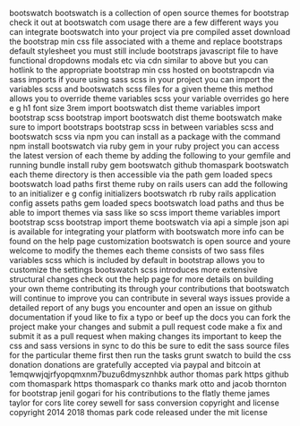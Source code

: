 bootswatch bootswatch is a collection of open source themes for bootstrap check it out at bootswatch com usage there are a few different ways you can integrate bootswatch into your project via pre compiled asset download the bootstrap min css file associated with a theme and replace bootstraps default stylesheet you must still include bootstraps javascript file to have functional dropdowns modals etc via cdn similar to above but you can hotlink to the appropriate bootstrap min css hosted on bootstrapcdn via sass imports if youre using sass scss in your project you can import the variables scss and bootswatch scss files for a given theme this method allows you to override theme variables scss your variable overrides go here e g h1 font size 3rem import bootswatch dist theme variables import bootstrap scss bootstrap import bootswatch dist theme bootswatch make sure to import bootstraps bootstrap scss in between variables scss and bootswatch scss via npm you can install as a package with the command npm install bootswatch via ruby gem in your ruby project you can access the latest version of each theme by adding the following to your gemfile and running bundle install ruby gem bootswatch github thomaspark bootswatch each theme directory is then accessible via the path gem loaded specs bootswatch load paths first theme ruby on rails users can add the following to an initializer e g config initializers bootswatch rb ruby rails application config assets paths gem loaded specs bootswatch load paths and thus be able to import themes via sass like so scss import theme variables import bootstrap scss bootstrap import theme bootswatch via api a simple json api is available for integrating your platform with bootswatch more info can be found on the help page customization bootswatch is open source and youre welcome to modify the themes each theme consists of two sass files variables scss which is included by default in bootstrap allows you to customize the settings bootswatch scss introduces more extensive structural changes check out the help page for more details on building your own theme contributing its through your contributions that bootswatch will continue to improve you can contribute in several ways issues provide a detailed report of any bugs you encounter and open an issue on github documentation if youd like to fix a typo or beef up the docs you can fork the project make your changes and submit a pull request code make a fix and submit it as a pull request when making changes its important to keep the css and sass versions in sync to do this be sure to edit the sass source files for the particular theme first then run the tasks grunt swatch to build the css donation donations are gratefully accepted via paypal and bitcoin at 1emqwwjqjrfyopqmxnm7buzu6dmysznhbk author thomas park https github com thomaspark https thomaspark co thanks mark otto and jacob thornton for bootstrap jenil gogari for his contributions to the flatly theme james taylor for cors lite corey sewell for sass conversion copyright and license copyright 2014 2018 thomas park code released under the mit license
